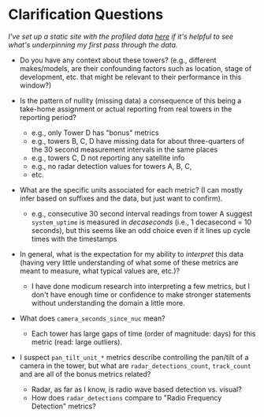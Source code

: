 # Clarification Questions

*I've set up a static site with the profiled data [here](https://storage.googleapis.com/anduril-case-study/index.html) if it's helpful to see what's underpinning my first pass through the data.*

- Do you have any context about these towers? (e.g., different makes/models, are their confounding factors such as location, stage of development, etc. that might be relevant to their performance in this window?)

- Is the pattern of nullity (missing data) a consequence of this being a take-home assignment or actual reporting from real towers in the reporting period?
    - e.g., only Tower D has "bonus" metrics 
    - e.g., towers B, C, D have missing data for about three-quarters of the 30 second measurement intervals in the same places
    - e.g., towers C, D not reporting any satellite info
    - e.g., no radar detection values for towers A, B, C, 
    - etc.

- What are the specific units associated for each metric?  (I can mostly infer based on suffixes and the data, but just want to confirm). 
    - e.g., consecutive 30 second interval readings from tower A suggest `system_uptime` is measured in *decaseconds* (i.e., 1 decasecond = 10 seconds), but this seems like an odd choice even if it lines up cycle times with the timestamps

- In general, what is the expectation for my ability to *interpret* this data (having very little understanding of what some of these metrics are meant to measure, what typical values are, etc.)?
    - I have done modicum research into interpreting a few metrics, but I don't have enough time or confidence to make stronger statements without understanding the domain a little more.

- What does `camera_seconds_since_nuc` mean? 
    - Each tower has large gaps of time (order of magnitude: days) for this metric (read: large outliers).

- I suspect `pan_tilt_unit_*` metrics describe controlling the pan/tilt of a camera in the tower, but what are `radar_detections_count`, `track_count` and are all of the bonus metrics related?
    - Radar, as far as I know, is radio wave based detection vs. visual?
    - How does `radar_detections` compare to "Radio Frequency Detection" metrics?
